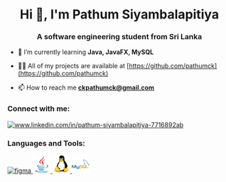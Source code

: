 <h1 align="center">Hi 👋, I'm Pathum Siyambalapitiya</h1>
<h3 align="center">A software engineering student from Sri Lanka</h3>

- 🌱 I’m currently learning **Java, JavaFX, MySQL**

- 👨‍💻 All of my projects are available at [https://github.com/pathumck](https://github.com/pathumck)

- 📫 How to reach me **ckpathumck@gmail.com**

<h3 align="left">Connect with me:</h3>
<p align="left">
<a href="https://linkedin.com/in/www.linkedin.com/in/pathum-siyambalapitiya-7716892ab" target="blank"><img align="center" src="https://raw.githubusercontent.com/rahuldkjain/github-profile-readme-generator/master/src/images/icons/Social/linked-in-alt.svg" alt="www.linkedin.com/in/pathum-siyambalapitiya-7716892ab" height="30" width="40" /></a>
</p>

<h3 align="left">Languages and Tools:</h3>
<p align="left"> <a href="https://www.figma.com/" target="_blank" rel="noreferrer"> <img src="https://www.vectorlogo.zone/logos/figma/figma-icon.svg" alt="figma" width="40" height="40"/> </a> <a href="https://www.java.com" target="_blank" rel="noreferrer"> <img src="https://raw.githubusercontent.com/devicons/devicon/master/icons/java/java-original.svg" alt="java" width="40" height="40"/> </a> <a href="https://www.linux.org/" target="_blank" rel="noreferrer"> <img src="https://raw.githubusercontent.com/devicons/devicon/master/icons/linux/linux-original.svg" alt="linux" width="40" height="40"/> </a> <a href="https://www.mysql.com/" target="_blank" rel="noreferrer"> <img src="https://raw.githubusercontent.com/devicons/devicon/master/icons/mysql/mysql-original-wordmark.svg" alt="mysql" width="40" height="40"/> </a> </p>
